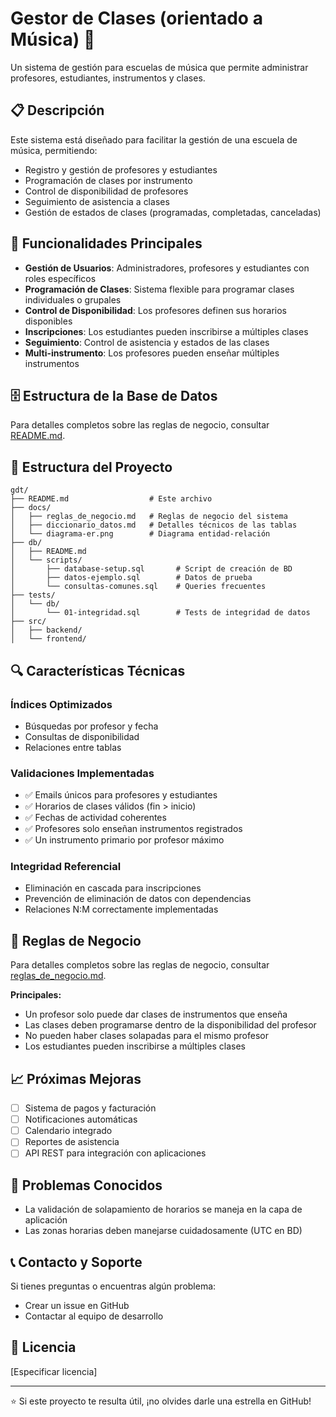 # Gestor de Clases (orientado a Música) 🎵

Un sistema de gestión para escuelas de música que permite administrar profesores, estudiantes, instrumentos y clases.

## 📋 Descripción

Este sistema está diseñado para facilitar la gestión de una escuela de música, permitiendo:
- Registro y gestión de profesores y estudiantes
- Programación de clases por instrumento
- Control de disponibilidad de profesores
- Seguimiento de asistencia a clases
- Gestión de estados de clases (programadas, completadas, canceladas)

## 🎯 Funcionalidades Principales

- **Gestión de Usuarios**: Administradores, profesores y estudiantes con roles específicos
- **Programación de Clases**: Sistema flexible para programar clases individuales o grupales
- **Control de Disponibilidad**: Los profesores definen sus horarios disponibles
- **Inscripciones**: Los estudiantes pueden inscribirse a múltiples clases
- **Seguimiento**: Control de asistencia y estados de las clases
- **Multi-instrumento**: Los profesores pueden enseñar múltiples instrumentos

## 🗄️ Estructura de la Base de Datos

Para detalles completos sobre las reglas de negocio, consultar [README.md](db/README.md).

## 📁 Estructura del Proyecto

```
gdt/
├── README.md                  # Este archivo
├── docs/
│   ├── reglas_de_negocio.md   # Reglas de negocio del sistema
│   ├── diccionario_datos.md   # Detalles técnicos de las tablas
│   └── diagrama-er.png        # Diagrama entidad-relación
├── db/
│   ├── README.md
│   └── scripts/
│       ├── database-setup.sql       # Script de creación de BD
│       ├── datos-ejemplo.sql        # Datos de prueba
│       └── consultas-comunes.sql    # Queries frecuentes
├── tests/
│   └── db/
│       └── 01-integridad.sql        # Tests de integridad de datos
├── src/
│   ├── backend/
│   └── frontend/

```

## 🔍 Características Técnicas

### Índices Optimizados
- Búsquedas por profesor y fecha
- Consultas de disponibilidad
- Relaciones entre tablas

### Validaciones Implementadas
- ✅ Emails únicos para profesores y estudiantes
- ✅ Horarios de clases válidos (fin > inicio)
- ✅ Fechas de actividad coherentes
- ✅ Profesores solo enseñan instrumentos registrados
- ✅ Un instrumento primario por profesor máximo

### Integridad Referencial
- Eliminación en cascada para inscripciones
- Prevención de eliminación de datos con dependencias
- Relaciones N:M correctamente implementadas

## 🤝 Reglas de Negocio

Para detalles completos sobre las reglas de negocio, consultar [reglas_de_negocio.md](docs/reglas_de_negocio.md).

**Principales:**
- Un profesor solo puede dar clases de instrumentos que enseña
- Las clases deben programarse dentro de la disponibilidad del profesor
- No pueden haber clases solapadas para el mismo profesor
- Los estudiantes pueden inscribirse a múltiples clases

## 📈 Próximas Mejoras

- [ ] Sistema de pagos y facturación
- [ ] Notificaciones automáticas
- [ ] Calendario integrado
- [ ] Reportes de asistencia
- [ ] API REST para integración con aplicaciones

## 🐛 Problemas Conocidos

- La validación de solapamiento de horarios se maneja en la capa de aplicación
- Las zonas horarias deben manejarse cuidadosamente (UTC en BD)

## 📞 Contacto y Soporte

Si tienes preguntas o encuentras algún problema:
- Crear un issue en GitHub
- Contactar al equipo de desarrollo

## 📄 Licencia

[Especificar licencia]

---

⭐ Si este proyecto te resulta útil, ¡no olvides darle una estrella en GitHub!
